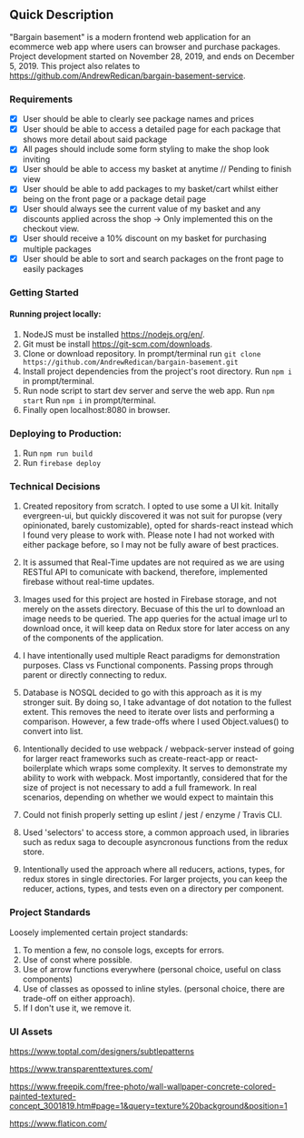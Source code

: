 ## Quick Description

"Bargain basement" is a modern frontend web application for an ecommerce web app where users can browser and purchase packages. Project development started on November 28, 2019, and ends on December 5, 2019. This project also relates to https://github.com/AndrewRedican/bargain-basement-service.

### Requirements

- [x] User should be able to clearly see package names and prices
- [x] User should be able to access a detailed page for each package that shows more detail about said package
- [x] All pages should include some form styling to make the shop look inviting
- [x] User should be able to access my basket at anytime // Pending to finish view
- [x] User should be able to add packages to my basket/cart whilst either being on the front page or a package detail page
- [x] User should always see the current value of my basket and any discounts applied across the shop
      -> Only implemented this on the checkout view.
- [x] User should receive a 10% discount on my basket for purchasing multiple packages
- [x] User should be able to sort and search packages on the front page to easily packages

### Getting Started

#### Running project locally:

1. NodeJS must be installed https://nodejs.org/en/.
2. Git must be install https://git-scm.com/downloads.
3. Clone or download repository. In prompt/terminal run `git clone https://github.com/AndrewRedican/bargain-basement.git`
4. Install project dependencies from the project's root directory. Run `npm i` in prompt/terminal.
5. Run node script to start dev server and serve the web app. Run `npm start` Run `npm i` in prompt/terminal.
6. Finally open localhost:8080 in browser.

### Deploying to Production:

1. Run `npm run build`
2. Run `firebase deploy`

### Technical Decisions

1. Created repository from scratch. I opted to use some a UI kit. Initally evergreen-ui, but quickly discovered it was not suit for puropse (very opinionated, barely customizable), opted for shards-react instead which I found very please to work with. Please note I had not worked with either package before, so I may not be fully aware of best practices.

2. It is assumed that Real-Time updates are not required as we are using RESTful API to comunicate with backend, therefore, implemented firebase without real-time updates.

3. Images used for this project are hosted in Firebase storage, and not merely on the assets directory. Becuase of this the url to download an image needs to be queried. The app queries for the actual image url to download once, it will keep data on Redux store for later access on any of the components of the application.

4. I have intentionally used multiple React paradigms for demonstration purposes. Class vs Functional components. Passing props through parent or directly connecting to redux.

5. Database is NOSQL decided to go with this approach as it is my stronger suit. By doing so, I take advantage of dot notation to the fullest extent. This removes the need to iterate over lists and performing a comparison. However, a few trade-offs where I used Object.values() to convert into list.

6. Intentionally decided to use webpack / webpack-server instead of going for larger react frameworks such as create-react-app or react-boilerplate which wraps some complexity. It serves to demonstrate my ability to work with webpack. Most importantly, considered that for the size of project is not necessary to add a full framework. In real scenarios, depending on whether we would expect to maintain this

7. Could not finish properly setting up eslint / jest / enzyme / Travis CLI.

8. Used 'selectors' to access store, a common approach used, in libraries such as redux saga to decouple asyncronous functions from the redux store.

9. Intentionally used the approach where all reducers, actions, types, for redux stores in single directories. For larger projects, you can keep the reducer, actions, types, and tests even on a directory per component.

### Project Standards

Loosely implemented certain project standards:

1. To mention a few, no console logs, excepts for errors.
2. Use of const where possible.
3. Use of arrow functions everywhere (personal choice, useful on class components)
4. Use of classes as opossed to inline styles. (personal choice, there are trade-off on either approach).
5. If I don't use it, we remove it.

### UI Assets

https://www.toptal.com/designers/subtlepatterns

https://www.transparenttextures.com/

https://www.freepik.com/free-photo/wall-wallpaper-concrete-colored-painted-textured-concept_3001819.htm#page=1&query=texture%20background&position=1

https://www.flaticon.com/
